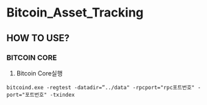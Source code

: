 # Bitcoin_Asset_Tracking

## HOW TO USE?

### BITCOIN CORE

1. Bitcoin Core실행
```batch
bitcoind.exe -regtest -datadir=“../data" -rpcport="rpc포트번호" -port="포트번호" -txindex
```
